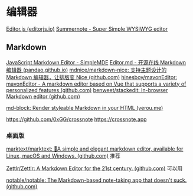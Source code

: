 # 编辑器

[Editor.js (editorjs.io)](https://editorjs.io/)
[Summernote - Super Simple WYSIWYG editor](https://summernote.org/)

## Markdown

[JavaScript Markdown Editor - SimpleMDE](https://simplemde.com/)
[Editor.md - 开源在线 Markdown 编辑器 (pandao.github.io)](https://pandao.github.io/editor.md/)
[mdnice/markdown-nice: 支持主题设计的 Markdown 编辑器，让排版变 Nice (github.com)](https://github.com/mdnice/markdown-nice)
[hinesboy/mavonEditor: mavonEditor - A markdown editor based on Vue that supports a variety of personalized features (github.com)](https://github.com/hinesboy/mavonEditor)
[benweet/stackedit: In-browser Markdown editor (github.com)](https://github.com/benweet/stackedit)

[md-block: Render styleable Markdown in your HTML (verou.me)](https://md-block.verou.me/)

https://github.com/0xGG/crossnote  https://crossnote.app

### 桌面版

[marktext/marktext: 📝A simple and elegant markdown editor, available for Linux, macOS and Windows. (github.com)](https://github.com/marktext/marktext)  推荐

[Zettlr/Zettlr: A Markdown Editor for the 21st century. (github.com)](https://github.com/Zettlr/Zettlr) 可以用

[notable/notable: The Markdown-based note-taking app that doesn't suck. (github.com)](https://github.com/notable/notable)
